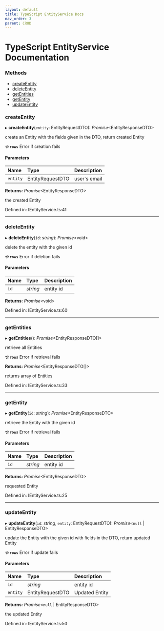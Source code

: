 ```yaml
---
layout: default
title: TypeScript EntityService Docs
nav_order: 3
parent: CRUD
---
```


# TypeScript EntityService Documentation

### Methods

- [createEntity](typescript-entity-service.md#createentity)
- [deleteEntity](typescript-entity-service.md#deleteentity)
- [getEntities](typescript-entity-service.md#getentities)
- [getEntity](typescript-entity-service.md#getentity)
- [updateEntity](typescript-entity-service.md#updateentity)


### createEntity

▸ **createEntity**(`entity`: EntityRequestDTO): *Promise*<EntityResponseDTO\>

create an Entity with the fields given in the DTO, return created Entity

**`throws`** Error if creation fails

#### Parameters

| Name | Type | Description |
| :------ | :------ | :------ |
| `entity` | EntityRequestDTO | user's email |

**Returns:** *Promise*<EntityResponseDTO\>

the created Entity

Defined in: IEntityService.ts:41

___

### deleteEntity

▸ **deleteEntity**(`id`: *string*): *Promise*<void\>

delete the entity with the given id

**`throws`** Error if deletion fails

#### Parameters

| Name | Type | Description |
| :------ | :------ | :------ |
| `id` | *string* | entity id |

**Returns:** *Promise*<void\>

Defined in: IEntityService.ts:60

___

### getEntities

▸ **getEntities**(): *Promise*<EntityResponseDTO[]\>

retrieve all Entities

**`throws`** Error if retrieval fails

**Returns:** *Promise*<EntityResponseDTO[]\>

returns array of Entities

Defined in: IEntityService.ts:33

___

### getEntity

▸ **getEntity**(`id`: *string*): *Promise*<EntityResponseDTO\>

retrieve the Entity with the given id

**`throws`** Error if retrieval fails

#### Parameters

| Name | Type | Description |
| :------ | :------ | :------ |
| `id` | *string* | entity id |

**Returns:** *Promise*<EntityResponseDTO\>

requested Entity

Defined in: IEntityService.ts:25

___

### updateEntity

▸ **updateEntity**(`id`: *string*, `entity`: EntityRequestDTO): *Promise*<``null`` \| EntityResponseDTO\>

update the Entity with the given id with fields in the DTO, return updated Entity

**`throws`** Error if update fails

#### Parameters

| Name | Type | Description |
| :------ | :------ | :------ |
| `id` | *string* | entity id |
| `entity` | EntityRequestDTO | Updated Entity |

**Returns:** *Promise*<``null`` \| EntityResponseDTO\>

the updated Entity

Defined in: IEntityService.ts:50
